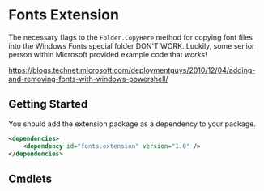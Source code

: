 # Fonts Extension

The necessary flags to the `Folder.CopyHere` method for copying font files into
the Windows Fonts special folder DON'T WORK. Luckily, some senior person within
Microsoft provided example code that _works_!

https://blogs.technet.microsoft.com/deploymentguys/2010/12/04/adding-and-removing-fonts-with-windows-powershell/

## Getting Started

You should add the extension package as a dependency to your package.

```xml
<dependencies>
    <dependency id="fonts.extension" version="1.0" />
</dependencies>
```

## Cmdlets
